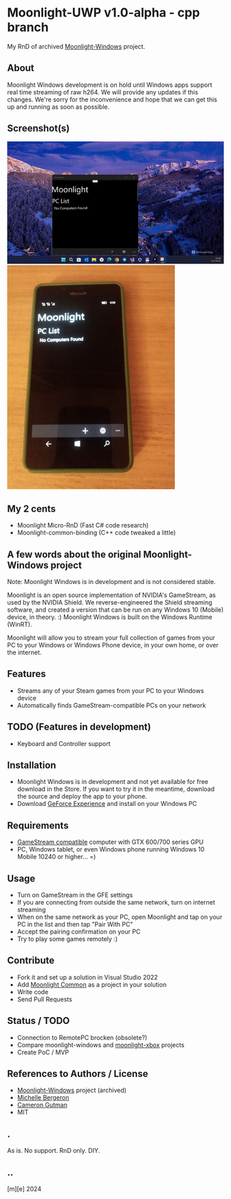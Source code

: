 # Moonlight-UWP v1.0-alpha - cpp branch

My RnD of archived [Moonlight-Windows](https://github.com/moonlight-stream/moonlight-windows) project.

## About 
Moonlight Windows development is on hold until Windows apps support real time streaming of raw h264. We will provide any updates if this changes. We're sorry for the inconvenience and hope that we can get this up and running as soon as possible.

## Screenshot(s)
![W11 Tiny](Images/shot01.png)
![W10M](Images/shot02.png)

## My 2 cents
- Moonlight Micro-RnD (Fast C# code research)
- Moonlight-common-binding (C++ code tweaked a little)


## A few words about the original Moonlight-Windows project
Note: Moonlight Windows is in development and is not considered stable. 

Moonlight is an open source implementation of NVIDIA's GameStream, as used by the NVIDIA Shield.
We reverse-engineered the Shield streaming software, and created a version that can be run on any Windows 10 (Mobile) device, in theory. :) Moonlight Windows is built on the Windows Runtime (WinRT). 

Moonlight will allow you to stream your full collection of games from your PC to your Windows or Windows Phone device,
in your own home, or over the internet.

## Features
* Streams any of your Steam games from your PC to your Windows device
* Automatically finds GameStream-compatible PCs on your network

## TODO (Features in development)
* Keyboard and Controller support

## Installation
* Moonlight Windows is in development and not yet available for free download in the Store. If you want to try it in the meantime, download the source and deploy the app to your phone. 
* Download [GeForce Experience](http://www.geforce.com/geforce-experience) and install on your Windows PC

## Requirements
* [GameStream compatible](http://shield.nvidia.com/play-pc-games/) computer with GTX 600/700 series GPU
* PC, Windows tablet, or even Windows phone running Windows 10 Mobile 10240 or higher... =) 

## Usage
* Turn on GameStream in the GFE settings
* If you are connecting from outside the same network, turn on internet
  streaming
* When on the same network as your PC, open Moonlight and tap on your PC in the list and then tap "Pair With PC"
* Accept the pairing confirmation on your PC
* Try to play some games remotely :)

## Contribute 
- Fork it and set up a solution in Visual Studio 2022 
- Add [Moonlight Common](https://github.com/moonlight-stream/moonlight-common-c) as a project in your solution
- Write code
- Send Pull Requests

## Status / TODO
- Connection to RemotePC brocken (obsolete?)
- Compare moonlight-windows and [moonlight-xbox](https://github.com/TheElixZammuto/moonlight-xbox) projects
- Create PoC / MVP

## References to Authors / License
- [Moonlight-Windows](https://github.com/moonlight-stream/moonlight-windows) project (archived)
- [Michelle Bergeron](https://github.com/mrb113)
- [Cameron Gutman](https://github.com/cgutman)
- MIT

## .
As is. No support. RnD only. DIY.

## ..
[m][e] 2024
